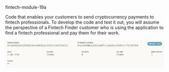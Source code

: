 fintech-module-19a

Code that enables your customers to send cryptocurrency payments to fintech professionals. To develop the code and test it out, you will assume the perspective of a Fintech Finder customer who is using the application to find a fintech professional and pay them for their work.

![alt text](https://github.com/biggleem/uncc-fintech-modules/blob/main/fintech-module-19a/Images/ss-transaction.png)